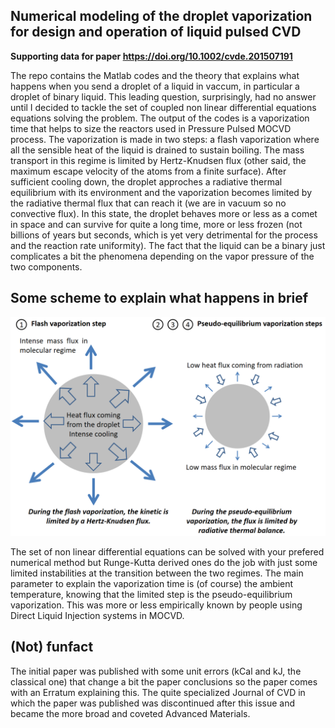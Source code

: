 ## Numerical modeling of the droplet vaporization for design and operation of liquid pulsed CVD

**Supporting data for paper https://doi.org/10.1002/cvde.201507191**

The repo contains the Matlab codes and the theory that explains what happens when you send a droplet of a liquid in vaccum, in particular a droplet of binary liquid. This leading question, surprisingly, had no answer until I decided to tackle the set of coupled non linear differential equations equations solving the problem. The output of the codes is a vaporization time that helps to size the reactors used in Pressure Pulsed MOCVD process. The vaporization is made in two steps: a flash vaporization where all the sensible heat of the liquid is drained to sustain boiling. The mass transport in this regime is limited by Hertz-Knudsen flux (other said, the maximum escape velocity of the atoms from a finite surface). After sufficient cooling down, the droplet approches a radiative thermal equilibrium with its environment and the vaporization becomes limited by the radiative thermal flux that can reach it (we are in vacuum so no convective flux). In this state, the droplet behaves more or less as a comet in space and can survive for quite a long time, more or less frozen (not billions of years but seconds, which is yet very detrimental for the process and the reaction rate uniformity). The fact that the liquid can be a binary just complicates a bit the phenomena depending on the vapor pressure of the two components.

## Some scheme to explain what happens in brief

![Flash_Vaporization_Steps](Documentation/Flash_Vaporization.png)

The set of non linear differential equations can be solved with your prefered numerical method but Runge-Kutta derived ones do the job with just some limited instabilities at the transition between the two regimes. The main parameter to explain the vaporization time is (of course) the ambient temperature, knowing that the limited step is the pseudo-equilibrium vaporization. This was more or less empirically known by people using Direct Liquid Injection systems in MOCVD.

## (Not) funfact

The initial paper was published with some unit errors (kCal and kJ, the classical one) that change a bit the paper conclusions so the paper comes with an Erratum explaining this. The quite specialized Journal of CVD in which the paper was published was discontinued after this issue and became the more broad and coveted Advanced Materials.


